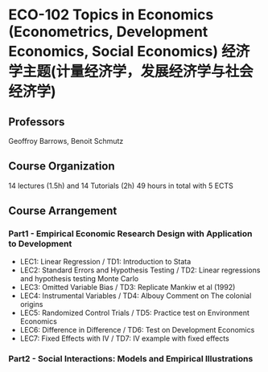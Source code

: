 # ECO-102 Topics in Economics (Econometrics, Development Economics, Social Economics) 经济学主题(计量经济学，发展经济学与社会经济学)

## Professors
Geoffroy Barrows, Benoit Schmutz

## Course Organization
14 lectures (1.5h) and 14 Tutorials (2h) 49 hours in total with 5 ECTS

## Course Arrangement
### Part1 - Empirical Economic Research Design with Application to Development
* LEC1: Linear Regression / TD1: Introduction to Stata
* LEC2: Standard Errors and Hypothesis Testing / TD2: Linear regressions and hypothesis testing Monte Carlo
* LEC3: Omitted Variable Bias / TD3: Replicate Mankiw et al (1992)
* LEC4: Instrumental Variables / TD4:  Albouy Comment on The colonial origins
* LEC5: Randomized Control Trials / TD5: Practice test on Environment Economics
* LEC6: Difference in Difference / TD6: Test on Development Economics
* LEC7: Fixed Effects with IV / TD7: IV example with fixed effects

### Part2 - Social Interactions: Models and Empirical Illustrations
